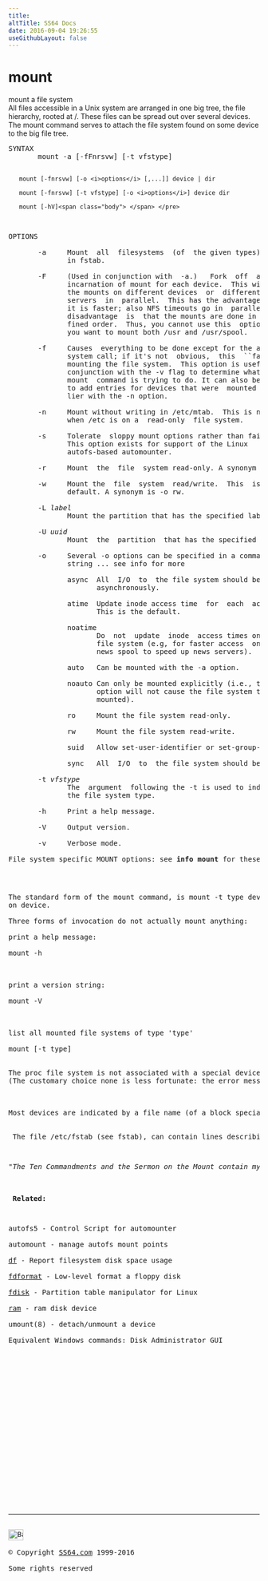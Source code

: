 ```yaml
---
title:
altTitle: SS64 Docs
date: 2016-09-04 19:26:55
useGithubLayout: false
---
```

<!-- #BeginLibraryItem "/Library/head_bash.lbi" --><!-- #EndLibraryItem --><h1>mount</h1> 
<p>mount a file system<span class="body"><br>
  All files accessible in a Unix system are arranged in one big tree, the file 
  hierarchy, rooted at /. These files can be spread out over several devices. 
  The mount command serves to attach the file system found on some device to the 
  big file tree.</span></p>
<pre>SYNTAX
       mount -a [-fFnrsvw] [-t vfstype]

       mount [-fnrsvw] [-o <i>options</i> [,...]] device | dir

       mount [-fnrsvw] [-t vfstype] [-o <i>options</i>] device dir

       mount [-hV]<span class="body"> </span> </pre>
<pre>OPTIONS

       -a     Mount  all  filesystems  (of  the given types) mentioned
              in fstab.

       -F     (Used in conjunction with  -a.)   Fork  off  a  new
              incarnation of mount for each device.  This will do
              the mounts on different devices  or  different  NFS
              servers  in  parallel.  This has the advantage that
              it is faster; also NFS timeouts go in  parallel.  A
              disadvantage  is  that the mounts are done in unde-
              fined order.  Thus, you cannot use this  option  if
              you want to mount both /usr and /usr/spool.

       -f     Causes  everything to be done except for the actual
              system call; if it's not  obvious,  this  ``fakes''
              mounting the file system.  This option is useful in
              conjunction with the -v flag to determine what  the
              mount  command is trying to do. It can also be used
              to add entries for devices that were  mounted  ear-
              lier with the -n option.

       -n     Mount without writing in /etc/mtab.  This is necessary for example
              when /etc is on a  read-only  file system.

       -s     Tolerate  sloppy mount options rather than failing.
              This option exists for support of the Linux
              autofs-based automounter.

       -r     Mount  the  file  system read-only. A synonym is -o ro

       -w     Mount the  file  system  read/write.  This  is  the
              default. A synonym is -o rw.

       -L <i>label</i>
              Mount the partition that has the specified label.

       -U <i>uuid</i>
              Mount  the  partition  that has the specified uuid.

       -o     Several -o options can be specified in a comma separated 
              string ... see info for more

              async  All  I/O  to  the file system should be done
                     asynchronously.

              atime  Update inode access time  for  each  access.
                     This is the default.

              noatime
                     Do  not  update  inode  access times on this
                     file system (e.g, for faster access  on  the
                     news spool to speed up news servers).

              auto   Can be mounted with the -a option.

              noauto Can only be mounted explicitly (i.e., the -a
                     option will not cause the file system to  be
                     mounted).

              ro     Mount the file system read-only.

              rw     Mount the file system read-write.

              suid   Allow set-user-identifier or set-group-identifier bits to take effect.

              sync   All  I/O  to  the file system should be done synchronously.

       -t <i>vfstype</i>
              The  argument  following the -t is used to indicate
              the file system type.

       -h     Print a help message.

       -V     Output version.

       -v     Verbose mode.

File system specific MOUNT options: see <b>info mount</b> for these</pre>
<p>The standard form of the mount command, is mount -t type device dir This tells the kernel to attach the file system found  on device (which is of type type) at the directory dir. The previous contents  (if any) and owner and mode of dir become invisible, and as long as this file system remains mounted, the pathname dir refers to the root of the file system 
on device.<br><br>Three forms of invocation do not actually mount anything:<br><br>print a help message:<br>
<span class="code">mount -h</span><br>
<br>
print a version string:<br>
<span class="code">mount -V</span><br>
<br>
list all mounted file systems of type 'type'<br>
<span class="code">mount [-t type]</span><br>
<br>The proc file system is not associated with a special device, and when mounting it, an arbitrary keyword, such as proc can be used instead of a device specification. 
(The customary choice none is less fortunate: the error message `none busy' from umount can be confusing.)<br>
<br>
Most devices are indicated by a file name (of a block special device), like /dev/sda1, but there are other possibilities. For example, in the case of an NFS mount, device might look like knuth.cwi.nl:/dir. It is possible to indicate a block special device using its volume label or UUID (see the -L and -U options below).<br>
<br> The file /etc/fstab (see fstab), can contain lines describing what devices are usually mounted where, using which options.</p>
<p><i class="quote">"The Ten Commandments and the Sermon on the Mount contain my religion" ~ John Adams</i><br>
  <br>
<b> Related:</b></p>
<p>autofs5 - Control Script for automounter<br>
automount - manage autofs mount points<br>
<a href="df.html">df</a> - Report filesystem disk space usage<br>
<a href="fdformat.html">fdformat</a> - Low-level format a floppy disk<br>
<a href="fdisk.html">fdisk</a> - Partition table manipulator for Linux<br>
<a href="ram.html">ram</a> - ram disk device <br>
<span class="body">umount(8) - detach/u</span>nmount a device<br>
Equivalent Windows commands: Disk Administrator GUI</p><!-- #BeginLibraryItem "/Library/foot_bash.lbi" --><p>
<!-- bash300 -->
<ins class="adsbygoogle" style="display:inline-block;width:300px;height:250px" data-ad-client="ca-pub-6140977852749469" data-ad-slot="4615356305"></ins>
<script>
(adsbygoogle = window.adsbygoogle || []).push({});
</script></p>
<hr>
<div id="bl" class="footer"><a href="mount.html#"><img src="../images/top.png" width="30" height="22" alt="Back to the Top"></a></div>
<div id="br" class="footer, tagline">© Copyright <a href="../index.html">SS64.com</a> 1999-2016<br>
Some rights reserved</div><!-- #EndLibraryItem -->

